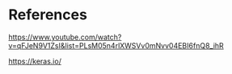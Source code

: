 # References

https://www.youtube.com/watch?v=qFJeN9V1ZsI&list=PLsM05n4rlXWSVv0mNvv04EBI6fnQ8_ihR

https://keras.io/
